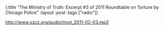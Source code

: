 {:title "The Ministry of Truth: Excerpt #3 of 2011 Roundtable on Torture by Chicago Police"
:layout :post
:tags  ["radio"]}

<http://www.szcz.org/audio/tmot_2011-02-03.mp3>

